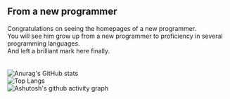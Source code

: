 ## From a new programmer
Congratulations on seeing the homepages of a new programmer.<br>You will see him grow up from a new programmer to proficiency in several programming languages.<br>And left a brilliant mark here finally.<br>
<br>
<br>
![Anurag's GitHub stats](https://github-readme-stats.vercel.app/api?username=Gundamten)
<br>
![Top Langs](https://github-readme-stats.vercel.app/api/top-langs/?username=Gundamten)
<br>
![Ashutosh's github activity graph](https://github-readme-activity-graph.vercel.app/graph?username=Gundamten)

